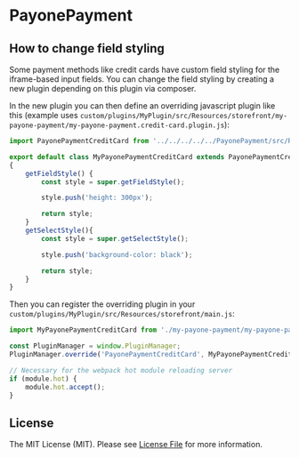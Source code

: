 # PayonePayment

## How to change field styling

Some payment methods like credit cards have custom field styling for the iframe-based input fields. You can change the field styling by creating a new plugin depending on this plugin via composer.

In the new plugin you can then define an overriding javascript plugin like this (example uses `custom/plugins/MyPlugin/src/Resources/storefront/my-payone-payment/my-payone-payment.credit-card.plugin.js`):

```js
import PayonePaymentCreditCard from '../../../../../PayonePayment/src/Resources/storefront/credit-card/payone-payment.credit-card';

export default class MyPayonePaymentCreditCard extends PayonePaymentCreditCard
{
    getFieldStyle() {
        const style = super.getFieldStyle();

        style.push('height: 300px');

        return style;
    }
    getSelectStyle(){
        const style = super.getSelectStyle();

        style.push('background-color: black');

        return style;
    }
}
```

Then you can register the overriding plugin in your `custom/plugins/MyPlugin/src/Resources/storefront/main.js`:

```js
import MyPayonePaymentCreditCard from './my-payone-payment/my-payone-payment.credit-card.plugin';

const PluginManager = window.PluginManager;
PluginManager.override('PayonePaymentCreditCard', MyPayonePaymentCreditCard, '[data-is-payone-credit-card]');

// Necessary for the webpack hot module reloading server
if (module.hot) {
    module.hot.accept();
}
```

## License

The MIT License (MIT). Please see [License File](LICENSE) for more information.
